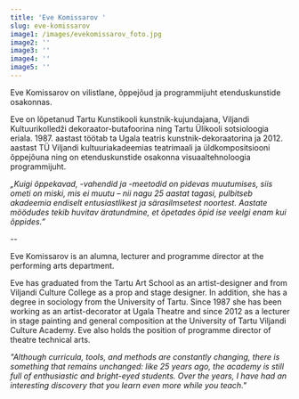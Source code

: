```yaml
---
title: 'Eve Komissarov '
slug: eve-komissarov
image1: /images/evekomissarov_foto.jpg
image2: ''
image3: ''
image4: ''
image5: ''
---
```


Eve Komissarov on vilistlane, õppejõud ja programmijuht etenduskunstide osakonnas.

Eve on lõpetanud Tartu Kunstikooli kunstnik-kujundajana, Viljandi Kultuurikolledži dekoraator-butafoorina ning Tartu Ülikooli sotsioloogia eriala. 1987. aastast töötab ta Ugala teatris kunstnik-dekoraatorina ja 2012. aastast TÜ Viljandi kultuuriakadeemias teatrimaali ja üldkompositsiooni õppejõuna ning on etenduskunstide osakonna visuaaltehnoloogia programmijuht.

_„Kuigi õppekavad, -vahendid ja -meetodid on pidevas muutumises, siis ometi on miski, mis ei muutu – nii nagu 25 aastat tagasi, pulbitseb akadeemia endiselt entusiastlikest ja särasilmsetest noortest. Aastate möödudes tekib huvitav äratundmine, et õpetades õpid ise veelgi enam kui õppides.”_

--

Eve Komissarov is an alumna, lecturer and programme director at the performing arts department.

Eve has graduated from the Tartu Art School as an artist-designer and from Viljandi Culture College as a prop and stage designer. In addition, she has a degree in sociology from the University of Tartu. Since 1987 she has been working as an artist-decorator at Ugala Theatre and since 2012 as a lecturer in stage painting and general composition at the University of Tartu Viljandi Culture Academy. Eve also holds the position of programme director of theatre technical arts.

_"Although curricula, tools, and methods are constantly changing, there is something that remains unchanged: like 25 years ago, the academy is still full of enthusiastic and bright-eyed students. Over the years, I have had an interesting discovery that you learn even more while you teach."_
